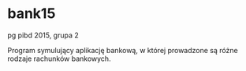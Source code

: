 # bank15
pg pibd 2015, grupa 2

Program symulujący aplikację bankową, w której prowadzone są różne rodzaje rachunków bankowych.

